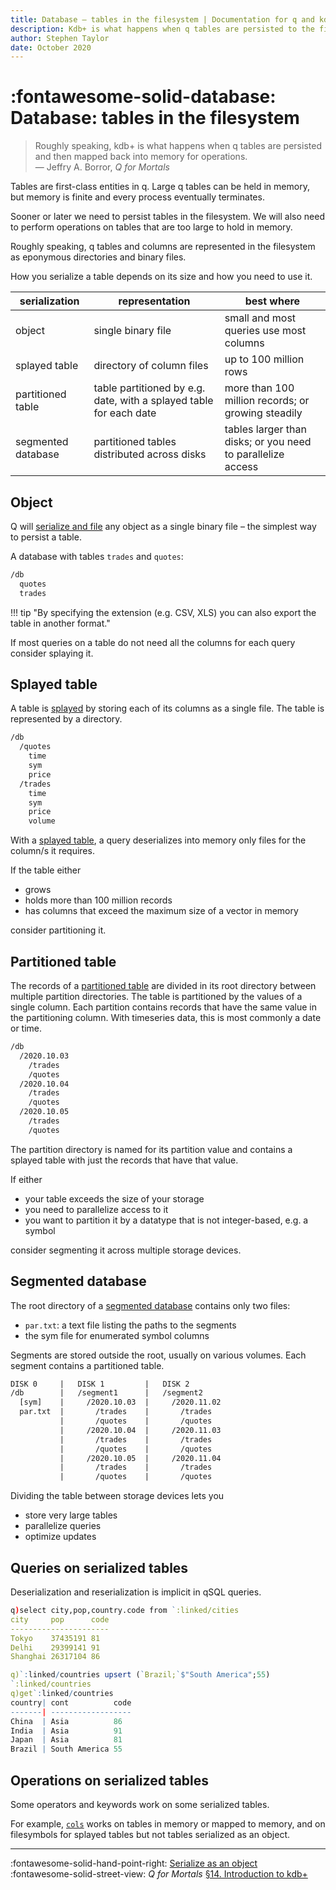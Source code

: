 ```yaml
---
title: Database – tables in the filesystem | Documentation for q and kdb+
description: Kdb+ is what happens when q tables are persisted to the filesystem
author: Stephen Taylor
date: October 2020
---
```

# :fontawesome-solid-database: Database: tables in the filesystem



> Roughly speaking, kdb+ is what happens when q tables are persisted and then mapped back into memory for operations.<br>— Jeffry A. Borror, _Q for Mortals_

Tables are first-class entities in q. Large q tables can be held in memory, but memory is finite and every process eventually terminates.

Sooner or later we need to persist tables in the filesystem. We will also need to perform operations on tables that are too large to hold in memory.

Roughly speaking, q tables and columns are represented in the filesystem as eponymous directories and binary files.

How you serialize a table depends on its size and how you need to use it.

serialization | representation | best where
--------------|----------------|-----------
object        | single binary file | small and most queries use most columns
splayed table | directory of column files | up to 100 million rows
partitioned table | table partitioned by e.g. date, with a splayed table for each date | more than 100 million records; or growing steadily
segmented database | partitioned tables distributed across disks | tables larger than disks; or you need to parallelize access


## Object

Q will [serialize and file](object.md) any object as a single binary file – the simplest way to persist a table. 

A database with tables `trades` and `quotes`:

```txt
/db
  quotes
  trades
```

!!! tip "By specifying the extension (e.g. CSV, XLS) you can also export the table in another format."

If most queries on a table do not need all the columns for each query consider splaying it.


## Splayed table

A table is [splayed](https://en.wiktionary.org/wiki/splay "Wiktionary") by storing each of its columns as a single file. The table is represented by a directory.

```txt
/db
  /quotes
    time
    sym
    price
  /trades
    time
    sym
    price
    volume
```

With a [splayed table](../kb/splayed-tables.md), a query deserializes into memory only files for the column/s it requires.

If the table either

-   grows
-   holds more than 100 million records
-   has columns that exceed the maximum size of a vector in memory

consider partitioning it.


## Partitioned table

The records of a [partitioned table](../kb/partition.md) are divided in its root directory between multiple partition directories. The table is partitioned by the values of a single column. Each partition contains records that have the same value in the partitioning column. With timeseries data, this is most commonly a date or time.

```txt
/db
  /2020.10.03
    /trades
    /quotes
  /2020.10.04
    /trades
    /quotes
  /2020.10.05
    /trades
    /quotes
```

The partition directory is named for its partition value and contains a splayed table with just the records that have that value.

If either

-   your table exceeds the size of your storage
-   you need to parallelize access to it
-   you want to partition it by a datatype that is not integer-based, e.g. a symbol

consider segmenting it across multiple storage devices.


## Segmented database

The root directory of a [segmented database](segment.md) contains only two files:

-   `par.txt`: a text file listing the paths to the segments
-   the sym file for enumerated symbol columns

Segments are stored outside the root, usually on various volumes. Each segment contains a partitioned table.

```txt
DISK 0     |   DISK 1         |   DISK 2  
/db        |   /segment1      |   /segment2  
  [sym]    |     /2020.10.03  |     /2020.11.02  
  par.txt  |       /trades    |       /trades  
           |       /quotes    |       /quotes  
           |     /2020.10.04  |     /2020.11.03  
           |       /trades    |       /trades  
           |       /quotes    |       /quotes  
           |     /2020.10.05  |     /2020.11.04  
           |       /trades    |       /trades  
           |       /quotes    |       /quotes  
```

Dividing the table between storage devices lets you

-   store very large tables
-   parallelize queries
-   optimize updates


## Queries on serialized tables

Deserialization and reserialization is implicit in qSQL queries.

```q
q)select city,pop,country.code from `:linked/cities
city     pop      code
----------------------
Tokyo    37435191 81
Delhi    29399141 91
Shanghai 26317104 86

q)`:linked/countries upsert (`Brazil;`$"South America";55)
`:linked/countries
q)get`:linked/countries
country| cont          code
-------| ------------------
China  | Asia          86
India  | Asia          91
Japan  | Asia          81
Brazil | South America 55
```


## Operations on serialized tables

Some operators and keywords work on some serialized tables.

For example, [`cols`](../ref/cols.md) works on tables in memory or mapped to memory, and on filesymbols for splayed tables but not tables serialized as an object. 


----
:fontawesome-solid-hand-point-right:
[Serialize as an object](object.md)
<br>
:fontawesome-solid-street-view:
_Q for Mortals_ 
[§14. Introduction to kdb+](/q4m3/14_Introduction_to_Kdb%2B/)

